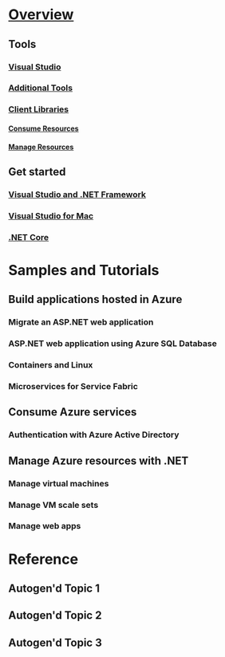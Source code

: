 # [Overview](index.md)

## Tools
### [Visual Studio](visual-studio.md)
### [Additional Tools](additional-tools.md)
### [Client Libraries](packages.md)
#### [Consume Resources](data-packages.md)
#### [Manage Resources](management-packages.md)

## Get started
### [Visual Studio and .NET Framework](get-started-framework.md)
### [Visual Studio for Mac](get-started-mac.md)
### [.NET Core](get-started-core.md)

# Samples and Tutorials

## Build applications hosted in Azure
### Migrate an ASP.NET web application
### ASP.NET web application using Azure SQL Database
<!-- ### ASP.NET Core web app using DocumentDB -->
<!-- ### ASP.NET web application using Azure Functions  -->
### Containers and Linux
### Microservices for Service Fabric

## Consume Azure services
### Authentication with Azure Active Directory
<!-- ### Untitled Storage topic   low pri -->

## Manage Azure resources with .NET
### Manage virtual machines
### Manage VM scale sets
### Manage web apps
<!-- ### Untitled Key Vault topic   lower pri -->


# Reference
## Autogen'd Topic 1
## Autogen'd Topic 2
## Autogen'd Topic 3
